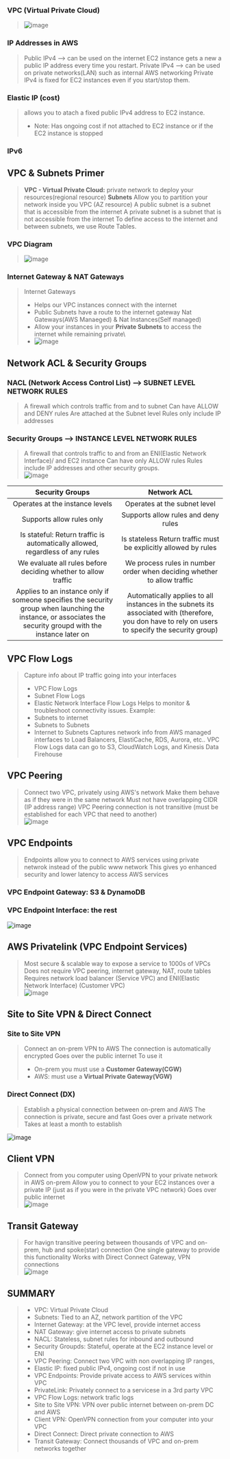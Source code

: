 ### VPC (Virtual Private Cloud)
> ![image](<images/Pasted image 20231020170124.png>)

### IP Addresses in AWS
> Public IPv4 --> can be used on the internet
> EC2 instance gets a new a public IP address every time you restart.
> Private IPv4 --> can be used on private networks(LAN) such as internal AWS networking
> Private IPv4 is fixed for EC2 instances even if you start/stop them.

### Elastic IP (cost)
> allows you to atach a fixed public IPv4 address to EC2 instance. 
> 	- Note: Has ongoing cost if not attached to EC2 instance or if the EC2 instance is stopped

### IPv6

## VPC & Subnets Primer
> **VPC - Virtual Private Cloud:** private network to deploy your resources(regional resource)
> **Subnets** Allow you to partition your network inside you VPC (AZ resource)
> A public subnet is a subnet that is accessible from the internet
> A private subnet is a subnet that is not accessible from the internet
> To define access to the internet and between subnets, we use Route Tables. 
### VPC Diagram

> ![image](<images/Pasted image 20231027162948.png>)

### Internet Gateway & NAT Gateways 
> Internet Gateways
> 	- Helps our VPC instances connect with the internet
> 	- Public Subnets have a route to the internet gateway
> Nat Gateways(AWS Manaeged) & Nat Instances(Self managed)
> 	- Allow your instances in your **Private Subnets** to access the internet while remaining private\
> 	- ![image](<images/Pasted image 20231027163335.png>)

## Network ACL & Security Groups 

### NACL (Network Access Control List) --> SUBNET LEVEL NETWORK RULES
> A firewall which controls traffic from and to subnet
> Can have ALLOW and DENY rules
> Are attached at the Subnet level
> Rules only include IP  addresses
### Security Groups --> INSTANCE LEVEL NETWORK RULES
> A firewall that controls traffic to and from an ENI(Elastic Network Interface)/ and EC2 instance
> Can have only ALLOW rules
> Rules include IP addresses and other security groups.\
> ![image](<images/Pasted image 20231027164714.png>)


| Security Groups | Network ACL |    
| :---:   | :---: |
| Operates at the instance levels | Operates at the subnet level |
| Supports allow rules only | Supports allow rules and deny rules
| Is stateful: Return traffic is automatically allowed, regardless of any rules | Is stateless Return traffic must be explicitly allowed by rules |
| We evaluate all rules before deciding whether to allow traffic | We process rules in number order when deciding whether to allow traffic |
| Applies to an instance only if someone specifies the security group when launching the instance, or associates the security groupd with the instance later on | Automatically applies to all instances in the subnets its associated with (therefore, you don have to rely on users to specify the security group) |



## VPC Flow Logs
> Capture info about IP traffic going into your interfaces
> 	- VPC Flow Logs
> 	- Subnet Flow Logs
> 	- Elastic Network Interface Flow Logs
> Helps to monitor & troubleshoot connectivity issues. Example:
> 	- Subnets to internet
> 	- Subnets to Subnets
> 	- Internet to Subnets
> Captures network info from AWS managed interfaces to Load Balancers, ElastiCache, RDS, Aurora, etc..
> VPC Flow Logs data can go to S3, CloudWatch Logs, and Kinesis Data Firehouse

## VPC Peering
> Connect two VPC, privately using AWS's network
> Make them behave as if they were in the same network
> Must not have overlapping CIDR (IP address range)
> VPC Peering connection is not transitive (must be established for each VPC that need to another)\
> ![image](<images/Pasted image 20231027171212.png>)

## VPC Endpoints
> Endpoints allow you to connect to AWS services using private netwrok instead of the public www network
> This gives yo enhanced security and lower latency to access AWS services

### VPC Endpoint Gateway: S3 & DynamoDB
### VPC Endpoint Interface: the rest
![image](<images/Pasted image 20231027171631.png>)

## AWS Privatelink (VPC Endpoint Services)
> Most secure & scalable way to expose a service to 1000s of VPCs
> Does not require VPC peering, internet gateway, NAT, route tables
> Requires network load balancer (Service VPC) and ENI(Elastic Network Interface) (Customer VPC)\
> ![image](<images/Pasted image 20231027173235.png>)

## Site to Site VPN & Direct Connect

### Site to Site VPN
> Connect an on-prem VPN to AWS
> The connection  is automatically encrypted
> Goes over the public internet
> To use it
> 	- On-prem you must use a **Customer Gateway(CGW)**
> 	- AWS: must use a **Virtual Private Gateway(VGW)**
### Direct Connect (DX)
> Establish a physical connection between on-prem and AWS
> The connection is private, secure and fast
> Goes over a private network
> Takes at least a month to establish

![image](<images/Pasted image 20231027173635.png>)

## Client VPN
> Connect from you computer using OpenVPN to your private network in AWS on-prem
> Allow you to connect to your EC2 instances over a private IP (just as if you were in the private VPC network)
> Goes over public internet\
> ![image](<images/Pasted image 20231027175029.png>)

## Transit Gateway
> For havign transitive peering between thousands of VPC and on-prem, hub and spoke(star) connection
> One single gateway to provide this functionality
> Works with Direct Connect Gateway, VPN connections\
> ![image](<images/Pasted image 20231027175209.png>)

## SUMMARY
> 	- VPC: Virtual Private Cloud
> 	- Subnets: Tied to an AZ, network partition of the VPC
> 	- Internet Gateway: at the VPC level, provide internet access
> 	- NAT Gateway: give internet access to private subnets
> 	- NACL: Stateless, subnet rules for inbound and outbound
> 	- Security Groupds: Stateful, operate at the EC2 instance level or ENI
> 	- VPC Peering: Connect two VPC with non overlapping IP ranges,
> 	- Elastic IP: fixed public IPv4, ongoing cost if not in use
>	 - VPC Endpoints: Provide private access to AWS services within VPC
>	 - PrivateLink: Privately connect to a servicese in a 3rd party VPC
>	 - VPC Flow Logs: network trafic logs
>	 - Site to Site VPN: VPN over public internet between on-prem DC and AWS
>	 - Client VPN: OpenVPN connection from your computer into your VPC
>	 - Direct Connect: Direct private connection to AWS
>	 - Transit Gateway: Connect thousands of VPC and on-prem networks together
>	 